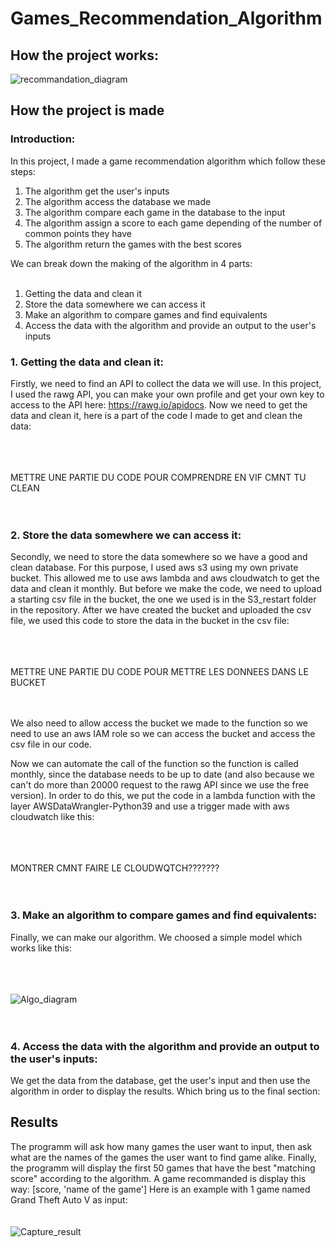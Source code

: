 # Games_Recommendation_Algorithm

## How the project works:
![recommandation_diagram](https://user-images.githubusercontent.com/127619531/224561655-c6adcac4-3761-4b98-a2aa-1c485ca23007.png)



## How the project is made
### Introduction:
In this project, I made a game recommendation algorithm which follow these steps:<br>
1. The algorithm get the user's inputs
2. The algorithm access the database we made
3. The algorithm compare each game in the database to the input
4. The algorithm assign a score to each game depending of the number of common points they have
5. The algorithm return the games with the best scores

We can break down the making of the algorithm in 4 parts:<br><br>
1. Getting the data and clean it
2. Store the data somewhere we can access it
3. Make an algorithm to compare games and find equivalents
4. Access the data with the algorithm and provide an output to the user's inputs


### 1. Getting the data and clean it:
Firstly, we need to find an API to collect the data we will use. In this project, I used the rawg API, you can make your own profile and get your own key to access to the API here: https://rawg.io/apidocs. Now we need to get the data and clean it, here is a part of the code I made to get and clean the data:

<br><br><br>
METTRE UNE PARTIE DU CODE POUR COMPRENDRE EN VIF CMNT TU CLEAN 
<br><br><br>

### 2. Store the data somewhere we can access it:
Secondly, we need to store the data somewhere so we have a good and clean database. For this purpose, I used aws s3 using my own private bucket. This allowed me to use aws lambda and aws cloudwatch to get the data and clean it monthly. But before we make the code, we need to upload a starting csv file in the bucket, the one we used is in the S3_restart folder in the repository. After we have created the bucket and uploaded the csv file, we used this code to store the data in the bucket in the csv file:

<br><br><br>
METTRE UNE PARTIE DU CODE POUR METTRE LES DONNEES DANS LE BUCKET
<br><br><br>

We also need to allow access the bucket we made to the function so we need to use an aws IAM role so we can access the bucket and access the csv file in our code.

Now we can automate the call of the function so the function is called monthly, since the database needs to be up to date (and also because we can't do more than 20000 request to the rawg API since we use the free version). In order to do this, we put the code in a lambda function with the layer AWSDataWrangler-Python39 and use a trigger made with aws cloudwatch like this:

<br><br><br>
MONTRER CMNT FAIRE LE CLOUDWQTCH???????
<br><br><br>



### 3. Make an algorithm to compare games and find equivalents:
Finally, we can make our algorithm. We choosed a simple model which works like this:

<br><br><br>
![Algo_diagram](https://user-images.githubusercontent.com/127619531/224841132-41e092c0-54b5-4046-bde9-d80a455e74ed.png)
<br><br><br>



### 4. Access the data with the algorithm and provide an output to the user's inputs:
We get the data from the database, get the user's input and then use the algorithm in order to display the results. Which bring us to the final section:


## Results

The programm will ask how many games the user want to input, then ask what are the names of the games the user want to find game alike.
Finally, the programm will display the first 50 games that have the best "matching score" according to the algorithm.
A game recommanded is display this way: [score, 'name of the game']
Here is an example with 1 game named Grand Theft Auto V as input:
<br><br><br>
![Capture_result](https://user-images.githubusercontent.com/127619531/224831232-05647360-d843-4939-a72e-d34dba8639a2.PNG)
<br><br><br>




